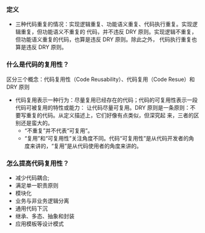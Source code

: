 ### 定义
- 三种代码重复的情况：实现逻辑重复、功能语义重复、代码执行重复。实现逻辑重复，但功能语义不重复的
代码，并不违反 DRY 原则。实现逻辑不重复，但功能语义重复的代码，也算是违反 DRY 原则。除此之外，
代码执行重复也算是违反 DRY 原则。

### 什么是代码的复用性？
区分三个概念：代码复用性（Code Reusability）、代码复用（Code Resue）和 DRY 原则
- 代码复用表示一种行为：尽量复用已经存在的代码；代码的可复用性表示一段代码可被复用的特性或能力：
让代码尽量可复用。DRY 原则是一条原则：不要写重复的代码。从定义描述上，它们好像有点类似，但深究起
来，三者的区别还是蛮大的。
    - “不重复”并不代表“可复用”。
    - “复用”和“可复用性”关注角度不同。代码“可复用性”是从代码开发者的角度来讲的，“复用”是从代码使用者的角度来讲的。

### 怎么提高代码复用性？
- 减少代码耦合;
- 满足单一职责原则
- 模块化
- 业务与非业务逻辑分离
- 通用代码下沉
- 继承、多态、抽象和封装
- 应用模板等设计模式
